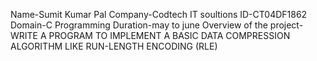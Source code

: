 Name-Sumit Kumar Pal 
Company-Codtech IT soultions 
ID-CT04DF1862 
Domain-C Programming 
Duration-may to june 
Overview of the project-WRITE A PROGRAM TO IMPLEMENT A BASIC DATA COMPRESSION ALGORITHM LIKE RUN-LENGTH ENCODING (RLE)
